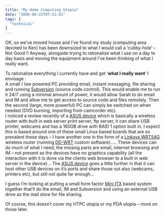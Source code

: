 ```yaml
---
title: "My Home Computing Utopia"
date: "2006-08-22T07:51:41"
tags: [
  "technical"
]
---
```

OK, so we’ve moved house and I’ve found my study (computing area devoted to Ken) has been downsized to what I would call a ‘cubby-hole’ – Not Good !! Anyway, alongside trying to rationalize what I use on a day to day basis and moving the equipment around I’ve been thinking of what I really want.

To rationalize everything I currently have and get ‘**what I really want**‘ I envisage :  
A small / low powered PC providing email, instant messaging, file sharing and running [Subversion](http://subversion.tigris.org/) (source code control). This would enable me to run it 24/7 using a minimal amount of power, it would allow Sarah to do email and IM and allow me to get access to source code and files remotely. Then the second (large, more powerful) PC can simply be switched on when needed (DVD burning, importing from camcorder etc).  
I noticed a review recently of a [ASUS device](http://www.asus.com/products.aspx?l1=12&l2=43&l3=0&model=979&modelmenu=1) which is basically a wireless router with built in web server print server, ftp server, it can share USB printer, webcams and has a 160GB drive with RAID 1 option built in. I expect this is based around one of these small Linux based boards that are so prevalent these days – I have another one in the form of a [Linksys WRT54G](http://www.linksys.com/servlet/Satellite?c=L_Product_C2&childpagename=US%2FLayout&cid=1149562300349&pagename=Linksys%2FCommon%2FVisitorWrapper) wireless router (running [DD-WRT](http://www.dd-wrt.com/dd-wrtv2/ddwrt.php) custom software)….. These devices can do much of what I need, the missing parts are email, internet browsing and IM – not present as the devices have no graphics capability (all the interaction with it is done via the clients web browser to a built in web server in the device)… The [ASUS device](http://www.asus.com/products.aspx?l1=12&l2=43&l3=0&model=979&modelmenu=1) goes a little further in that it can host other USB devices on it’s ports and share those out also (webcams, printers etc), but still not quite far enough…

I guess I’m looking at putting a small form factor [Mini ITX](http://www.mini-itx.com) based system together that’ll do the email, IM and Subversion and using an external USB drive as the mail store for file sharing.

Of course, this doesn’t cover my HTPC utopia or my PDA utopia – more on those later.